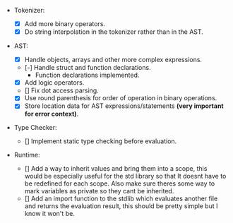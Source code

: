 - Tokenizer:
    - [x] Add more binary operators.
    - [x] Do string interpolation in the tokenizer rather than in the AST.

- AST:
    - [x] Handle objects, arrays and other more complex expressions.
    - [-] Handle struct and function declarations.
        - Function declarations implemented.
    - [x] Add logic operators.
    - [] Fix dot access parsing.
    - [x] Use round parenthesis for order of operation in binary operations.
    - [x] Store location data for AST expressions/statements **(very important for error context)**.

- Type Checker:
    - [] Implement static type checking before evaluation.

- Runtime:
    - [] Add a way to inherit values and bring them into a scope, this would be especially useful for the std library so that It doesnt have to be redefined for each scope. Also make sure theres some way to mark variables as private so they cant be inherited.
    - [] Add an import function to the stdlib which evaluates another file and returns the evaluation result, this should be pretty simple but I know it won't be. 